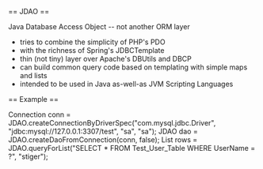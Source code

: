 == JDAO ==

Java Database Access Object -- not another ORM layer

* tries to combine the simplicity of PHP's PDO
* with the richness of Spring's JDBCTemplate
* thin (not tiny) layer over Apache's DBUtils and DBCP
* can build common query code based on templating with simple maps and lists
* intended to be used in Java as-well-as JVM Scripting Languages

== Example ==

 Connection conn = JDAO.createConnectionByDriverSpec("com.mysql.jdbc.Driver", "jdbc:mysql://127.0.0.1:3307/test", "sa", "sa");
 JDAO dao = JDAO.createDaoFromConnection(conn, false);
 List rows = JDAO.queryForList("SELECT * FROM Test_User_Table WHERE UserName = ?", "stiger");